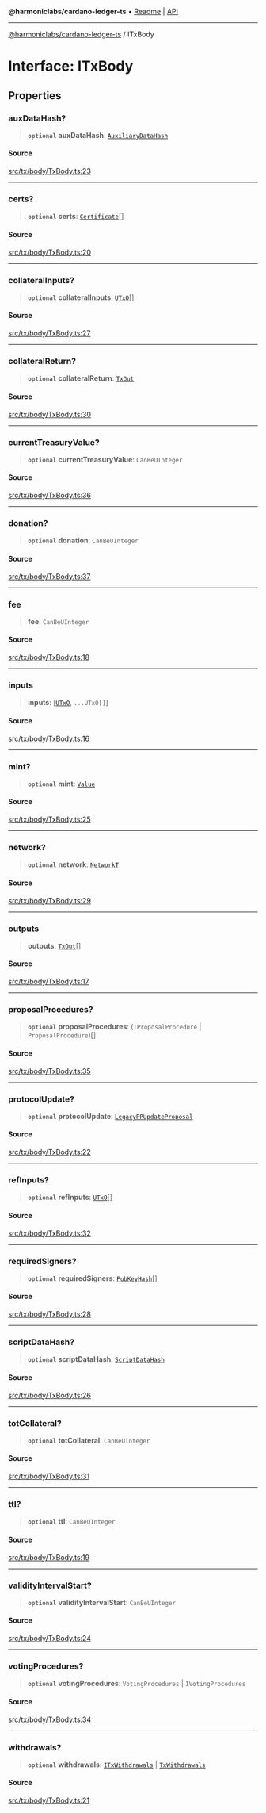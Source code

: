 **@harmoniclabs/cardano-ledger-ts** • [Readme](../Introduction.md) \| [API](../globals.md)

***

[@harmoniclabs/cardano-ledger-ts](../Introduction.md) / ITxBody

# Interface: ITxBody

## Properties

### auxDataHash?

> **`optional`** **auxDataHash**: [`AuxiliaryDataHash`](../classes/AuxiliaryDataHash.md)

#### Source

[src/tx/body/TxBody.ts:23](https://github.com/HarmonicLabs/cardano-ledger-ts/blob/d1659b0/src/tx/body/TxBody.ts#L23)

***

### certs?

> **`optional`** **certs**: [`Certificate`](../type-aliases/Certificate.md)[]

#### Source

[src/tx/body/TxBody.ts:20](https://github.com/HarmonicLabs/cardano-ledger-ts/blob/d1659b0/src/tx/body/TxBody.ts#L20)

***

### collateralInputs?

> **`optional`** **collateralInputs**: [`UTxO`](../classes/UTxO.md)[]

#### Source

[src/tx/body/TxBody.ts:27](https://github.com/HarmonicLabs/cardano-ledger-ts/blob/d1659b0/src/tx/body/TxBody.ts#L27)

***

### collateralReturn?

> **`optional`** **collateralReturn**: [`TxOut`](../classes/TxOut.md)

#### Source

[src/tx/body/TxBody.ts:30](https://github.com/HarmonicLabs/cardano-ledger-ts/blob/d1659b0/src/tx/body/TxBody.ts#L30)

***

### currentTreasuryValue?

> **`optional`** **currentTreasuryValue**: `CanBeUInteger`

#### Source

[src/tx/body/TxBody.ts:36](https://github.com/HarmonicLabs/cardano-ledger-ts/blob/d1659b0/src/tx/body/TxBody.ts#L36)

***

### donation?

> **`optional`** **donation**: `CanBeUInteger`

#### Source

[src/tx/body/TxBody.ts:37](https://github.com/HarmonicLabs/cardano-ledger-ts/blob/d1659b0/src/tx/body/TxBody.ts#L37)

***

### fee

> **fee**: `CanBeUInteger`

#### Source

[src/tx/body/TxBody.ts:18](https://github.com/HarmonicLabs/cardano-ledger-ts/blob/d1659b0/src/tx/body/TxBody.ts#L18)

***

### inputs

> **inputs**: [[`UTxO`](../classes/UTxO.md), `...UTxO[]`]

#### Source

[src/tx/body/TxBody.ts:16](https://github.com/HarmonicLabs/cardano-ledger-ts/blob/d1659b0/src/tx/body/TxBody.ts#L16)

***

### mint?

> **`optional`** **mint**: [`Value`](../classes/Value.md)

#### Source

[src/tx/body/TxBody.ts:25](https://github.com/HarmonicLabs/cardano-ledger-ts/blob/d1659b0/src/tx/body/TxBody.ts#L25)

***

### network?

> **`optional`** **network**: [`NetworkT`](../type-aliases/NetworkT.md)

#### Source

[src/tx/body/TxBody.ts:29](https://github.com/HarmonicLabs/cardano-ledger-ts/blob/d1659b0/src/tx/body/TxBody.ts#L29)

***

### outputs

> **outputs**: [`TxOut`](../classes/TxOut.md)[]

#### Source

[src/tx/body/TxBody.ts:17](https://github.com/HarmonicLabs/cardano-ledger-ts/blob/d1659b0/src/tx/body/TxBody.ts#L17)

***

### proposalProcedures?

> **`optional`** **proposalProcedures**: (`IProposalProcedure` \| `ProposalProcedure`)[]

#### Source

[src/tx/body/TxBody.ts:35](https://github.com/HarmonicLabs/cardano-ledger-ts/blob/d1659b0/src/tx/body/TxBody.ts#L35)

***

### protocolUpdate?

> **`optional`** **protocolUpdate**: [`LegacyPPUpdateProposal`](../type-aliases/LegacyPPUpdateProposal.md)

#### Source

[src/tx/body/TxBody.ts:22](https://github.com/HarmonicLabs/cardano-ledger-ts/blob/d1659b0/src/tx/body/TxBody.ts#L22)

***

### refInputs?

> **`optional`** **refInputs**: [`UTxO`](../classes/UTxO.md)[]

#### Source

[src/tx/body/TxBody.ts:32](https://github.com/HarmonicLabs/cardano-ledger-ts/blob/d1659b0/src/tx/body/TxBody.ts#L32)

***

### requiredSigners?

> **`optional`** **requiredSigners**: [`PubKeyHash`](../classes/PubKeyHash.md)[]

#### Source

[src/tx/body/TxBody.ts:28](https://github.com/HarmonicLabs/cardano-ledger-ts/blob/d1659b0/src/tx/body/TxBody.ts#L28)

***

### scriptDataHash?

> **`optional`** **scriptDataHash**: [`ScriptDataHash`](../classes/ScriptDataHash.md)

#### Source

[src/tx/body/TxBody.ts:26](https://github.com/HarmonicLabs/cardano-ledger-ts/blob/d1659b0/src/tx/body/TxBody.ts#L26)

***

### totCollateral?

> **`optional`** **totCollateral**: `CanBeUInteger`

#### Source

[src/tx/body/TxBody.ts:31](https://github.com/HarmonicLabs/cardano-ledger-ts/blob/d1659b0/src/tx/body/TxBody.ts#L31)

***

### ttl?

> **`optional`** **ttl**: `CanBeUInteger`

#### Source

[src/tx/body/TxBody.ts:19](https://github.com/HarmonicLabs/cardano-ledger-ts/blob/d1659b0/src/tx/body/TxBody.ts#L19)

***

### validityIntervalStart?

> **`optional`** **validityIntervalStart**: `CanBeUInteger`

#### Source

[src/tx/body/TxBody.ts:24](https://github.com/HarmonicLabs/cardano-ledger-ts/blob/d1659b0/src/tx/body/TxBody.ts#L24)

***

### votingProcedures?

> **`optional`** **votingProcedures**: `VotingProcedures` \| `IVotingProcedures`

#### Source

[src/tx/body/TxBody.ts:34](https://github.com/HarmonicLabs/cardano-ledger-ts/blob/d1659b0/src/tx/body/TxBody.ts#L34)

***

### withdrawals?

> **`optional`** **withdrawals**: [`ITxWithdrawals`](../type-aliases/ITxWithdrawals.md) \| [`TxWithdrawals`](../classes/TxWithdrawals.md)

#### Source

[src/tx/body/TxBody.ts:21](https://github.com/HarmonicLabs/cardano-ledger-ts/blob/d1659b0/src/tx/body/TxBody.ts#L21)
